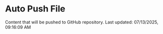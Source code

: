 # Auto Push File

Content that will be pushed to GitHub repository.
Last updated: 07/13/2025, 09:16:09 AM